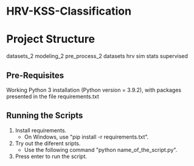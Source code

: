 # HRV-KSS-Classification

# Project Structure
datasets_2
modeling_2
pre_process_2
    datasets
        hrv
        sim
        stats
        supervised

Pre-Requisites
--------------

Working Python 3 installation (Python version = 3.9.2), with packages presented in the file requirements.txt


Running the Scripts
-------------------

1. Install requirements.
   * On Windows, use "pip install -r requirements.txt".
2. Try out the diferent sripts.
   * Use the following command "python name_of_the_script.py".
3. Press enter to run the script.

